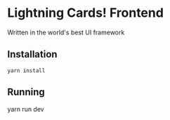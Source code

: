 # Lightning Cards! Frontend
Written in the world's best UI framework  
## Installation
`yarn install`
## Running
yarn run dev